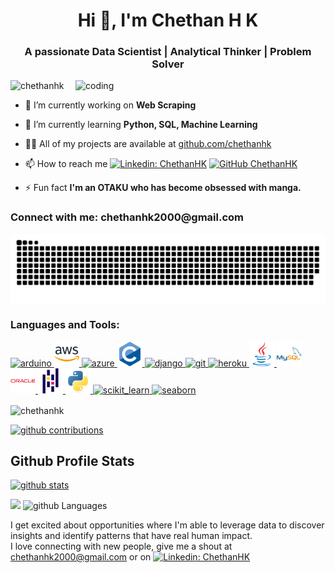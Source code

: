 <h1 align="center">Hi 👋, I'm Chethan H K</h1>
<h3 align="center">A passionate Data Scientist | Analytical Thinker | Problem Solver</h3>
<img align="right" alt="coding" width="400" src="https://bridgentech.com/wp-content/uploads/2023/06/Data-Engineering.gif">


<p align="left"> <img src="https://komarev.com/ghpvc/?username=chethanhk&label=Profile%20views&color=0e75b6&style=flat" alt="chethanhk" /> </p>

- 🔭 I’m currently working on **Web Scraping**

- 🌱 I’m currently learning **Python, SQL, Machine Learning**

- 👨‍💻 All of my projects are available at [github.com/chethanhk](https://github.com/ChethanHK)

- 📫 How to reach me
  [![Linkedin: ChethanHK](https://img.shields.io/badge/-ChethanHK-blue?style=flat-square&logo=Linkedin&logoColor=white&link=https://www.linkedin.com/in/chethan-h-k-a948651b2/)](https://www.linkedin.com/in/chethan-h-k-a948651b2/)
  [![GitHub ChethanHK](https://img.shields.io/github/followers/ChethanHK?label=follow&style=social)](https://github.com/ChethanHK)


- ⚡ Fun fact **I'm an OTAKU who has become obsessed with manga.**

<h3 align="left">Connect with me: chethanhk2000@gmail.com </h3>
<p align="left">
</p>
<picture>
  <source media="(prefers-color-scheme: dark)" srcset="https://raw.githubusercontent.com/platane/platane/output/github-contribution-grid-snake-dark.svg">
  <source media="(prefers-color-scheme: light)" srcset="https://raw.githubusercontent.com/platane/platane/output/github-contribution-grid-snake.svg">
  <img alt="github contribution grid snake animation" src="https://raw.githubusercontent.com/platane/platane/output/github-contribution-grid-snake.svg">
</picture>
<h3 align="left">Languages and Tools:</h3>
<p align="left"> <a href="https://www.arduino.cc/" target="_blank" rel="noreferrer"> <img src="https://cdn.worldvectorlogo.com/logos/arduino-1.svg" alt="arduino" width="40" height="40"/> </a> <a href="https://aws.amazon.com" target="_blank" rel="noreferrer"> <img src="https://raw.githubusercontent.com/devicons/devicon/master/icons/amazonwebservices/amazonwebservices-original-wordmark.svg" alt="aws" width="40" height="40"/> </a> <a href="https://azure.microsoft.com/en-in/" target="_blank" rel="noreferrer"> <img src="https://www.vectorlogo.zone/logos/microsoft_azure/microsoft_azure-icon.svg" alt="azure" width="40" height="40"/> </a> <a href="https://www.cprogramming.com/" target="_blank" rel="noreferrer"> <img src="https://raw.githubusercontent.com/devicons/devicon/master/icons/c/c-original.svg" alt="c" width="40" height="40"/> </a> <a href="https://www.djangoproject.com/" target="_blank" rel="noreferrer"> <img src="https://cdn.worldvectorlogo.com/logos/django.svg" alt="django" width="40" height="40"/> </a> <a href="https://git-scm.com/" target="_blank" rel="noreferrer"> <img src="https://www.vectorlogo.zone/logos/git-scm/git-scm-icon.svg" alt="git" width="40" height="40"/> </a> <a href="https://heroku.com" target="_blank" rel="noreferrer"> <img src="https://www.vectorlogo.zone/logos/heroku/heroku-icon.svg" alt="heroku" width="40" height="40"/> </a> <a href="https://www.java.com" target="_blank" rel="noreferrer"> <img src="https://raw.githubusercontent.com/devicons/devicon/master/icons/java/java-original.svg" alt="java" width="40" height="40"/> </a> <a href="https://www.mysql.com/" target="_blank" rel="noreferrer"> <img src="https://raw.githubusercontent.com/devicons/devicon/master/icons/mysql/mysql-original-wordmark.svg" alt="mysql" width="40" height="40"/> </a> <a href="https://www.oracle.com/" target="_blank" rel="noreferrer"> <img src="https://raw.githubusercontent.com/devicons/devicon/master/icons/oracle/oracle-original.svg" alt="oracle" width="40" height="40"/> </a> <a href="https://pandas.pydata.org/" target="_blank" rel="noreferrer"> <img src="https://raw.githubusercontent.com/devicons/devicon/2ae2a900d2f041da66e950e4d48052658d850630/icons/pandas/pandas-original.svg" alt="pandas" width="40" height="40"/> </a> <a href="https://www.python.org" target="_blank" rel="noreferrer"> <img src="https://raw.githubusercontent.com/devicons/devicon/master/icons/python/python-original.svg" alt="python" width="40" height="40"/> </a> <a href="https://scikit-learn.org/" target="_blank" rel="noreferrer"> <img src="https://upload.wikimedia.org/wikipedia/commons/0/05/Scikit_learn_logo_small.svg" alt="scikit_learn" width="40" height="40"/> </a> <a href="https://seaborn.pydata.org/" target="_blank" rel="noreferrer"> <img src="https://seaborn.pydata.org/_images/logo-mark-lightbg.svg" alt="seaborn" width="40" height="40"/> </a> </p>



<p><img align="center" src="https://github-readme-streak-stats.herokuapp.com/?user=chethanhk&theme=monokai" alt="chethanhk" /></p>


[![github contributions](https://github-profile-summary-cards.vercel.app/api/cards/profile-details?username=ChethanHK&theme=monokai)](https://github.com/ChethanHK)



## Github Profile Stats

[![github stats](https://github-readme-stats.vercel.app/api?username=ChethanHK&theme=dark&show_icons=true)](https://github.com/ChethanHK)

![](https://github-profile-summary-cards.vercel.app/api/cards/productive-time?username=ChethanHK&theme=monokai)
![github Languages](https://github-profile-summary-cards.vercel.app/api/cards/most-commit-language?username=ChethanHK&theme=monokai)



I get excited about opportunities where I'm able to leverage data to discover insights and identify patterns that have real human impact. <br/>
I love connecting with new people, give me a shout at chethanhk2000@gmail.com or on  [![Linkedin: ChethanHK](https://img.shields.io/badge/-ChethanHK-blue?style=flat-square&logo=Linkedin&logoColor=white&link=https://www.linkedin.com/in/chethan-h-k-a948651b2/)](https://www.linkedin.com/in/chethan-h-k-a948651b2/)

